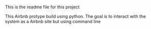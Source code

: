 This is the readme file for this project 

This Airbnb protype build using python.
 The goal is to interact with the system as a Airbnb site but using command line
